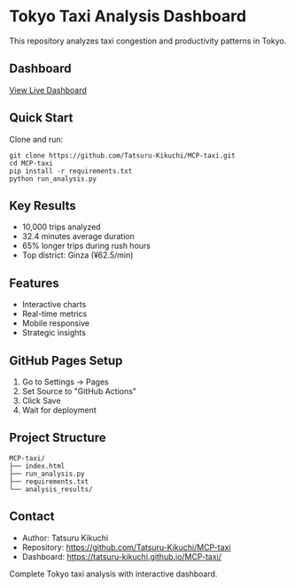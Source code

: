 # Tokyo Taxi Analysis Dashboard

This repository analyzes taxi congestion and productivity patterns in Tokyo.

## Dashboard

[View Live Dashboard](https://tatsuru-kikuchi.github.io/MCP-taxi/)

## Quick Start

Clone and run:
```
git clone https://github.com/Tatsuru-Kikuchi/MCP-taxi.git
cd MCP-taxi
pip install -r requirements.txt
python run_analysis.py
```

## Key Results

- 10,000 trips analyzed
- 32.4 minutes average duration
- 65% longer trips during rush hours
- Top district: Ginza (¥62.5/min)

## Features

- Interactive charts
- Real-time metrics
- Mobile responsive
- Strategic insights

## GitHub Pages Setup

1. Go to Settings → Pages
2. Set Source to "GitHub Actions"
3. Click Save
4. Wait for deployment

## Project Structure

```
MCP-taxi/
├── index.html
├── run_analysis.py
├── requirements.txt
└── analysis_results/
```

## Contact

- Author: Tatsuru Kikuchi
- Repository: https://github.com/Tatsuru-Kikuchi/MCP-taxi
- Dashboard: https://tatsuru-kikuchi.github.io/MCP-taxi/

Complete Tokyo taxi analysis with interactive dashboard.
